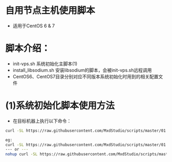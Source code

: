# 自用节点主机使用脚本

* 适用于CentOS 6 & 7

# 脚本介绍：

* init-vps.sh           系统初始化主脚本(1)
* install_libsodium.sh  安装libsodium的脚本，会被init-vps.sh远程调用
* CentOS6、CentOS7目录分别对应不同版本系统初始化时用到的相关配置文件

# (1)系统初始化脚本使用方法

* 在目标机器上执行以下命令：
```bash
curl -SL https://raw.githubusercontent.com/MxdStudio/scripts/master/01.Common/init-vps.sh | bash -s -- 主机子域名 主机内存数(M)

eg:
curl -SL https://raw.githubusercontent.com/MxdStudio/scripts/master/01.Common/init-vps.sh | bash -s -- www 512
--- or ---
nohup curl -SL https://raw.githubusercontent.com/MxdStudio/scripts/master/01.Common/init-vps.sh | bash -s -- www 512  > /root/init.log 2>&1 &
```